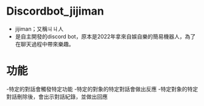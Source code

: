# Discordbot_jijiman
- jijiman；又稱ㄐㄐ人
- 是自主開發的discord bot，原本是2022年拿來自娛自樂的簡易機器人，為了在聊天過程中帶來樂趣。

# 功能
-特定的對話會觸發特定功能
-特定的對象的特定對話會做出反應
-特定對象的特定對話刪除後，會出示對話紀錄，並做出回應
